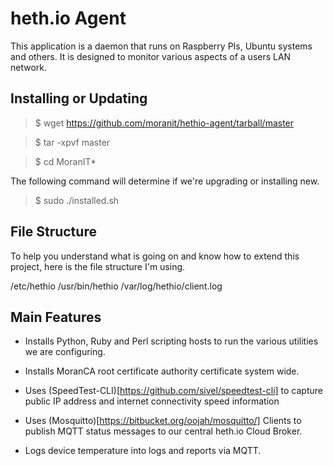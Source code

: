 # heth.io Agent
This application is a daemon that runs on Raspberry PIs, Ubuntu systems and others.  It is designed to monitor various aspects of a users LAN network.

## Installing or Updating

>$ wget https://github.com/moranit/hethio-agent/tarball/master

>$ tar -xpvf master

>$ cd MoranIT*


The following command will determine if we're upgrading or installing new.

>$ sudo ./installed.sh


## File Structure
To help you understand what is going on and know how to extend this project, here is the file structure I'm using.

/etc/hethio
/usr/bin/hethio
/var/log/hethio/client.log

## Main Features

* Installs Python, Ruby and Perl scripting hosts to run the various utilities we are configuring.

* Installs MoranCA root certificate authority certificate system wide.

* Uses (SpeedTest-CLI)[https://github.com/sivel/speedtest-cli] to capture public IP address and internet connectivity speed information

* Uses (Mosquitto)[https://bitbucket.org/oojah/mosquitto/] Clients to publish MQTT status messages to our central heth.io Cloud Broker.

* Logs device temperature into logs and reports via MQTT.


